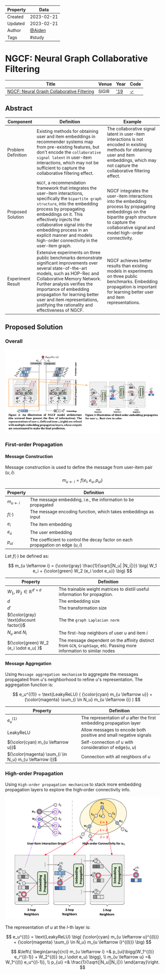 | Property  | Data |
|-|-|
| Created | 2023-02-21 |
| Updated | 2023-02-21 |
| Author | [@Aiden](https://github.com/Aidenzich) |
| Tags | #study |

# NGCF: Neural Graph Collaborative Filtering

| Title | Venue | Year | Code |
|-|-|-|-|
| [NGCF: Neural Graph Collaborative Filtering](https://dl.acm.org/doi/abs/10.1145/3331184.3331267?casa_token=i5O57qzxUGcAAAAA:qcQAVluxs0TUon5n-n9jTOnSciNDXKO73YCVJ_2rJw6jYbutJlrVhvS2Uba8vZTK0_bz1LmrKRxbgg) | SIGIR | ['19](https://sigir.org/sigir2019/program/accepted/) | [✓](https://github.com/Aidenzich/HelloRecsys/blob/main/W9-TA/W9-TA-RecSys.ipynb) | [🔧](./NGCF/) |

## Abstract
| Component | Definition | Example |
|-|-|-|
| Problem Definition | Existing methods for obtaining user and item embeddings in recommender systems map from pre-existing features, but don't encode the `collaborative signal latent` in user-item interactions, which may not be sufficient to capture the collaborative filtering effect. | The collaborative signal latent in user-item interactions is not encoded in existing methods for obtaining user and item embeddings, which may not capture the collaborative filtering effect. |
| Proposed Solution | `NGCF`, a recommendation framework that integrates the user-item interactions, specifically the `bipartite graph structure`, into the embedding process by propagating embeddings on it. This effectively injects the collaborative signal into the embedding process in an explicit manner and models high-order connectivity in the user-item graph. | NGCF integrates the user-item interactions into the embedding process by propagating embeddings on the bipartite graph structure to capture the collaborative signal and model high-order connectivity. |
| Experiment Result | Extensive experiments on three public benchmarks demonstrate significant improvements over several state-of-the-art models, such as HOP-Rec and Collaborative Memory Network. Further analysis verifies the importance of embedding propagation for learning better user and item representations, justifying the rationality and effectiveness of NGCF. | NGCF achieves better results than existing models in experiments on three public benchmarks. Embedding propagation is important for learning better user and item representations.|

## Proposed Solution
### Overall

![solution structure](./assets/structure.png)

### First-order Propagation
#### Message Construction
Message construction is used to define the message from user-item pair $(u, i)$:
$$
m_{u \leftarrow i} = f(e_i, e_u, p_{ui})
$$

| Property | Definition |
|-|-|
| $m_{u \leftarrow i}$ | The message embedding, i.e., the information to be propagated |
| $f(\cdot)$ | The message encoding function, which takes embeddings as input |
| $e_i$ | The item embedding |
| $e_u$ | The user embedding |
| $p_{ui}$ | The coefficient to control the decay factor on each propagation on edge $(u,i)$ |

Let $f(\cdot)$ be defined as:

$$
m_{u \leftarrow i} = {\color{gray} \frac{1}{\sqrt{|N_u| |N_i|}}} \big( W_1 e_i +  {\color{green} W_2 (e_i \odot e_u)}  \big)
$$

| Property | Definition |
|-|-|
| $W_1, W_2 \in \mathbb{R}^{d' \times d}$ | The trainable weight matrices to distill useful information for propagtion. |
| $d$ | The embedding size |
| $d'$ | The transformation size |
| ${\color{gray} \text{discount factor}}$ | The the `graph Laplacian norm` |
| $N_u$ and $N_i$ | The first-hop neighbors of user $u$ and item $i$ |
| ${\color{green} W_2 (e_i \odot e_u) }$ | The message dependent on the affinity distinct from `GCN`, `GraphSage`, etc. Passing more information to similar nodes |

#### Message Aggregation
Using `Message aggregation mechanism` to aggregate the messages propagated from $u$'s neighborhood to refine $u$'s representation. The aggregation function is:

$$
e_u^{(1)} = \text{LeakyReLU} ( {\color{cyan} m_{u \leftarrow u}} + {\color{magenta}  \sum_{i \in N_u} m_{u \leftarrow i}} )
$$

| Property | Definition |
|-|-|
| $e_u^{(1)}$ | The representation of $u$ after the first embedding propagation layer |
| $\text{LeakyReLU}$ | Allow messages to encode both positive and small negative signals |
| ${\color{cyan} m_{u \leftarrow u}}$ | Self-connection of u with consideration of edge($u$, $u$) |
| ${\color{magenta}  \sum_{i \in N_u} m_{u \leftarrow i}}$ | Connection with all neighbors of $u$ |

### High-order Propagation
Using `High-order propagation mechanism` to stack more embedding propagation layers to explore  the high‐order connectivity info.

![high-order propagation](./assets/high_order_connectivity.png)

The representation of $u$ at the $l$-th layer is:

$$
e_u^{(l)} = \text{LeakyReLU} \big( {\color{cyan} m_{u \leftarrow u}^{(l)}} + {\color{magenta}  \sum_{i \in N_u} m_{u \leftarrow i}^{(l)}} \big)
$$

$$
&\left\{ 
\begin{array}{rcl} 
m_{u \leftarrow i} =& p_{ui}\bigg(W_1^{(l)} e_i^{(l-1)} + W_2^{(l)} (e_i \odot e_u) \bigg), \\  
m_{u \leftarrow u} =& W_1^{(l)} e_u^{(l-1)}, \\
p_{ui} =& \frac{1}{\sqrt{|N_u||N_i|}}
\end{array}\right.
$$
